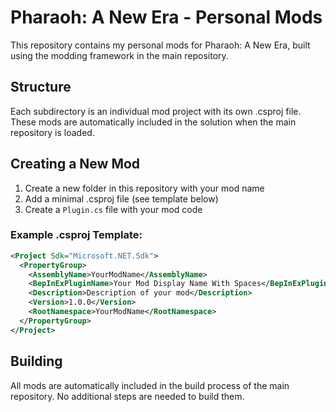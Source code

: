# Pharaoh: A New Era - Personal Mods

This repository contains my personal mods for Pharaoh: A New Era, built using the modding framework in the main repository.

## Structure

Each subdirectory is an individual mod project with its own .csproj file. These mods are automatically included in the solution when the main repository is loaded.

## Creating a New Mod

1. Create a new folder in this repository with your mod name
2. Add a minimal .csproj file (see template below)
3. Create a `Plugin.cs` file with your mod code

### Example .csproj Template:
```xml
<Project Sdk="Microsoft.NET.Sdk">
  <PropertyGroup>
    <AssemblyName>YourModName</AssemblyName>
    <BepInExPluginName>Your Mod Display Name With Spaces</BepInExPluginName>
    <Description>Description of your mod</Description>
    <Version>1.0.0</Version>
    <RootNamespace>YourModName</RootNamespace>
  </PropertyGroup>
</Project>
```

## Building

All mods are automatically included in the build process of the main repository. No additional steps are needed to build them.
